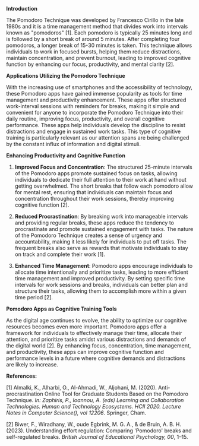 **Introduction**

The Pomodoro Technique was developed by Francesco Cirillo in the late 1980s and it is a time management method that divides work into intervals known as "pomodoros" [1]. Each pomodoro is typically 25 minutes long and is followed by a short break of around 5 minutes. After completing four pomodoros, a longer break of 15-30 minutes is taken. This technique allows individuals to work in focused bursts, helping them reduce distractions, maintain concentration, and prevent burnout, leading to improved cognitive function by enhancing our focus, productivity, and mental clarity [2].

**Applications Utilizing the Pomodoro Technique**

With the increasing use of smartphones and the accessibility of technology, these Pomodoro apps have gained immense popularity as tools for time management and productivity enhancement. These apps offer structured work-interval sessions with reminders for breaks, making it simple and convenient for anyone to incorporate the Pomodoro Technique into their daily routine, improving focus, productivity, and overall cognitive performance. These apps help individuals develop the discipline to resist distractions and engage in sustained work tasks. This type of cognitive training is particularly relevant as our attention spans are being challenged by the constant influx of information and digital stimuli.

**Enhancing Productivity and Cognitive Function**

1. **Improved Focus and Concentration**: The structured 25-minute intervals of the Pomodoro apps promote sustained focus on tasks, allowing individuals to dedicate their full attention to their work at hand without getting overwhelmed. The short breaks that follow each pomodoro allow for mental rest, ensuring that individuals can maintain focus and concentration throughout their work sessions, thereby improving cognitive function [2].

2. **Reduced Procrastination**: By breaking work into manageable intervals and providing regular breaks, these apps reduce the tendency to procrastinate and promote sustained engagement with tasks. The nature of the Pomodoro Technique creates a sense of urgency and accountability, making it less likely for individuals to put off tasks. The frequent breaks also serve as rewards that motivate individuals to stay on track and complete their work [1].

3. **Enhanced Time Management**: Pomodoro apps encourage individuals to allocate time intentionally and prioritize tasks, leading to more efficient time management and improved productivity. By setting specific time intervals for work sessions and breaks, individuals can better plan and structure their tasks, allowing them to accomplish more within a given time period [2]. 

**Pomodoro Apps as Cognitive Training Tools**

As the digital age continues to evolve, the ability to optimize our cognitive resources becomes even more important. Pomodoro apps offer a framework for individuals to effectively manage their time, allocate their attention, and prioritize tasks amidst various distractions and demands of the digital world [2]. By enhancing focus, concentration, time management, and productivity, these apps can improve cognitive function and performance levels in a future where cognitive demands and distractions are likely to increase.

**References:**

[1] Almalki, K., Alharbi, O., Al-Ahmadi, W., Aljohani, M. (2020). Anti-procrastination Online Tool for Graduate Students Based on the Pomodoro Technique. _In: Zaphiris, P., Ioannou, A. (eds) Learning and Collaboration Technologies. Human and Technology Ecosystems. HCII 2020. Lecture Notes in Computer Science(), vol 12206_. Springer, Cham. 

[2] Biwer, F., Wiradhany, W., oude Egbrink, M. G. A., & de Bruin, A. B. H. (2023). Understanding effort regulation: Comparing 'Pomodoro' breaks and self-regulated breaks. _British Journal of Educational Psychology, 00_, 1–15. 
